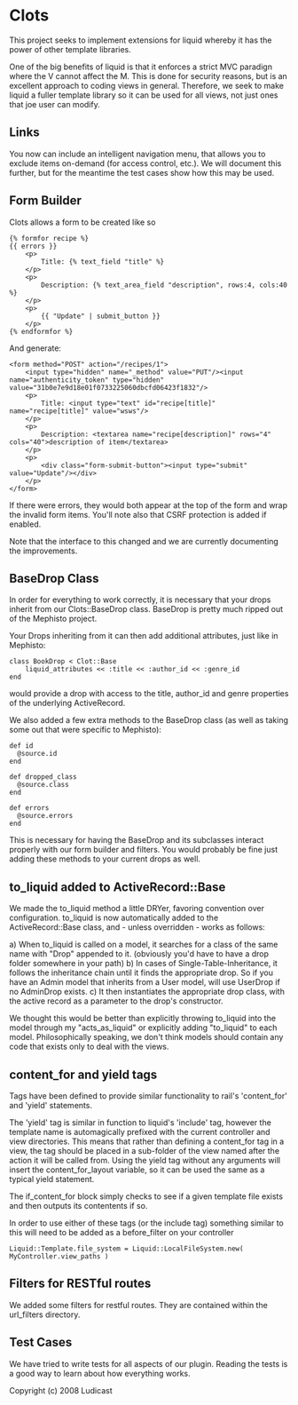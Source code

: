 # Clots

This project seeks to implement extensions for liquid whereby it has the power of other template libraries.

One of the big benefits of liquid is that it enforces a strict MVC paradign where the V cannot affect the M.  This is done for security reasons, but is an excellent approach to coding views in general.  Therefore, we seek to make liquid a fuller template library so it can be used for all views, not just ones that joe user can modify.

## Links

You now can include an intelligent navigation menu, that allows you to exclude items on-demand (for access control, etc.).  We will document this further, but for the meantime the test cases show how this may be used.

## Form Builder

Clots allows a form to be created like so

    {% formfor recipe %}
    {{ errors }}
        <p>
            Title: {% text_field "title" %}
        </p>
        <p>
            Description: {% text_area_field "description", rows:4, cols:40 %}
        </p>
        <p>
            {{ "Update" | submit_button }}
        </p>
    {% endformfor %}

And generate:

    <form method="POST" action="/recipes/1">
        <input type="hidden" name="_method" value="PUT"/><input name="authenticity_token" type="hidden" value="31b0e7e9d18e01f0733225060dbcfd06423f1832"/>
        <p>
            Title: <input type="text" id="recipe[title]" name="recipe[title]" value="wsws"/>
        </p>
        <p>
            Description: <textarea name="recipe[description]" rows="4" cols="40">description of item</textarea>
        </p>
        <p>
            <div class="form-submit-button"><input type="submit" value="Update"/></div>
        </p>
    </form>

If there were errors, they would both appear at the top of the form and wrap the invalid form items.  You'll note also that CSRF protection is added if enabled.

Note that the interface to this changed and we are currently documenting the improvements.


## BaseDrop Class

In order for everything to work correctly, it is necessary that your drops inherit from our Clots::BaseDrop class.  BaseDrop is pretty much ripped out of the Mephisto project.

Your Drops inheriting from it can then add additional attributes, just like in Mephisto:

    class BookDrop < Clot::Base
        liquid_attributes << :title << :author_id << :genre_id
    end

would provide a drop with access to the title, author_id and genre properties of the underlying ActiveRecord.

We also added a few extra methods to the BaseDrop class (as well as taking some out that were specific to Mephisto):

    def id
      @source.id
    end

    def dropped_class
      @source.class
    end

    def errors
      @source.errors
    end 

This is necessary for having the BaseDrop and its subclasses interact properly with our form builder and filters.  You would probably be fine just adding these methods to your current drops as well.

## to_liquid added to ActiveRecord::Base

We made the to_liquid method a little DRYer, favoring convention over configuration.  to_liquid is now automatically added to the ActiveRecord::Base class, and - unless overridden - works as follows:

a) When to_liquid is called on a model, it searches for a class of the same name with "Drop" appended to it. (obviously you'd have to have a drop folder somewhere in your path)
b) In cases of Single-Table-Inheritance, it follows the inheritance chain until it finds the appropriate drop.  So if you have an Admin model that inherits from a User model, will use UserDrop if no AdminDrop exists.
c) It then instantiates the appropriate drop class, with the active record as a parameter to the drop's constructor.

We thought this would be better than explicitly throwing to_liquid into the model through my "acts_as_liquid" or explicitly adding "to_liquid" to each model.  Philosophically speaking, we don't think models should contain any code that exists only to deal with the views.

## content_for and yield tags

Tags have been defined to provide similar functionality to rail's 'content_for' and 'yield' statements.  

The 'yield' tag is similar in function to liquid's 'include' tag, however the template name is automagically prefixed with the current controller and view directories.  This means that rather than defining a content_for tag in a view, the tag should be placed in a sub-folder of the view named after the action it will be called from.  Using the yield tag without any arguments will insert the content_for_layout variable, so it can be used the same as a typical yield statement.

The if_content_for block simply checks to see if a given template file exists and then outputs its contentents if so.

In order to use either of these tags (or the include tag) something similar to this will need to be added as a before_filter on your controller

    Liquid::Template.file_system = Liquid::LocalFileSystem.new( MyController.view_paths )
  
## Filters for RESTful routes

We added some filters for restful routes.  They are contained within the url_filters directory.

## Test Cases

We have tried to write tests for all aspects of our plugin.  Reading the tests is a good way to learn about how everything works.

Copyright (c) 2008 Ludicast